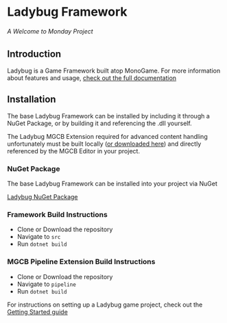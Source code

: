 # Ladybug Framework
###### A Welcome to Monday Project

## Introduction

Ladybug is a Game Framework built atop MonoGame. For more information about features and usage, [check out the full documentation](https://welcometomonday.github.io/ladybug/)

## Installation
The base Ladybug Framework can be installed by including it through a NuGet Package, or by building it and referencing the .dll yourself.

The Ladybug MGCB Extension required for advanced content handling unfortunately must be built locally ([or downloaded here](https://welcometomonday.github.io/ladybug/files/ladybug-pipeline.dll)) and directly referenced by the MGCB Editor in your project.

### NuGet Package
The base Ladybug Framework can be installed into your project via NuGet

[Ladybug NuGet Package](https://nuget.org/packages/WelcomeToMonday.Ladybug/)

### Framework Build Instructions

- Clone or Download the repository
- Navigate to `src`
- Run `dotnet build`

### MGCB Pipeline Extension Build Instructions

- Clone or Download the repository
- Navigate to `pipeline`
- Run `dotnet build`

For instructions on setting up a Ladybug game project, check out the [Getting Started guide](https://welcometomonday.github.io/ladybug/)